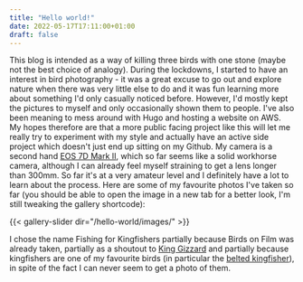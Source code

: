 ```yaml
---
title: "Hello world!"
date: 2022-05-17T17:11:00+01:00
draft: false
---
```


This blog is intended as a way of killing three birds with one stone (maybe not the best choice of analogy). During the lockdowns, I started to have an interest in bird photography - it was a great excuse to go out and explore nature when there was very little else to do and it was fun learning more about something I'd only casually noticed before. However, I'd mostly kept the pictures to myself and only occasionally shown them to people. I've also been meaning to mess around with Hugo and hosting a website on AWS. My hopes therefore are that a more public facing project like this will let me really try to experiment with my style and actually have an active side project which doesn't just end up sitting on my Github. My camera is a second hand [EOS 7D Mark II](https://www.canon.co.uk/for_home/product_finder/cameras/digital_slr/eos_7d_mark_ii/), which so far seems like a solid workhorse camera, although I can already feel myself straining to get a lens longer than 300mm. So far it's at a very amateur level and I definitely have a lot to learn about the process. Here are some of my favourite photos I've taken so far (you should be able to open the image in a new tab for a better look, I'm still tweaking the gallery shortcode):

{{< gallery-slider dir="/hello-world/images/" >}}

I chose the name Fishing for Kingfishers partially because Birds on Film was already taken, partially as a shoutout to [King Gizzard](https://en.wikipedia.org/wiki/Fishing_for_Fishies) and partially because kingfishers are one of my favourite birds (in particular the [belted kingfisher](https://en.wikipedia.org/wiki/Belted_kingfisher)), in spite of the fact I can never seem to get a photo of them.


